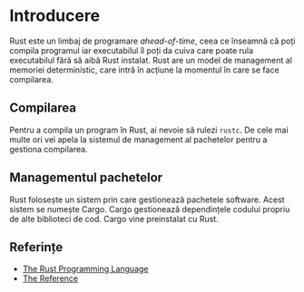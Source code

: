 # Introducere

Rust este un limbaj de programare *ahead-of-time*, ceea ce înseamnă că poți compila programul iar executabilul îl poți da cuiva care poate rula executabilul fără să aibă Rust instalat.
Rust are un model de management al memoriei deterministic, care intră în acțiune la momentul în care se face compilarea.

## Compilarea

Pentru a compila un program în Rust, ai nevoie să rulezi `rustc`. De cele mai multe ori vei apela la sistemul de management al pachetelor pentru a gestiona compilarea.

## Managementul pachetelor

Rust folosește un sistem prin care gestionează pachetele software. Acest sistem se numește Cargo. Cargo gestionează dependințele codului propriu de alte biblioteci de cod. Cargo vine preinstalat cu Rust.

## Referințe

- [The Rust Programming Language](https://www.rust-lang.org/learn)
- [The Reference](https://doc.rust-lang.org/reference/index.html)
